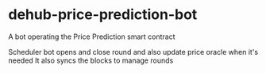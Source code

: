 # dehub-price-prediction-bot
A bot operating the Price Prediction smart contract

Scheduler bot opens and close round and also update price oracle when it's needed
It also syncs the blocks to manage rounds
